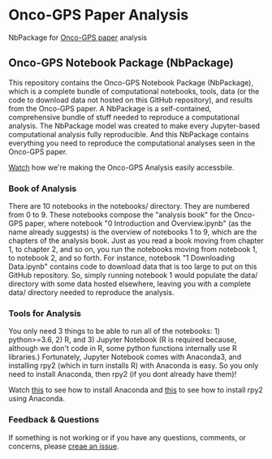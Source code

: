 # Onco-GPS Paper Analysis

NbPackage for [Onco-GPS paper]() analysis

## Onco-GPS Notebook Package (NbPackage)
This repository contains the Onco-GPS Notebook Package (NbPackage), which is a complete bundle of computational notebooks, tools, data (or the code to download data not hosted on this GitHub repository), and results from the Onco-GPS paper. A NbPackage is a self-contained, comprehensive bundle of stuff needed to reproduce a computational analysis. The NbPackage model was created to make every Jupyter-based computational analysis fully reproducible. And this NbPackage contains everything you need to reproduce the computational analyses seen in the Onco-GPS paper. 

[Watch](https://www.youtube.com/watch?v=Tph5BVYcbUA) how we're making the Onco-GPS Analysis easily accessbile.

### Book of Analysis
There are 10 notebooks in the notebooks/ directory. They are numbered from 0 to 9. These notebooks compose the "analysis book" for the Onco-GPS paper, where notebook "0 Introduction and Overview.ipynb" (as the name already suggests) is the overview of notebooks 1 to 9, which are the chapters of the analysis book. Just as you read a book moving from chapter 1, to chapter 2, and so on, you run the notebooks moving from notebook 1, to notebook 2, and so forth. For instance, notebook "1 Downloading Data.ipynb" contains code to download data that is too large to put on this GitHub repository. So, simply running notebook 1 would populate the data/ directory with some data hosted elsewhere, leaving you with a complete data/ directory needed to reproduce the analysis.

### Tools for Analysis
You only need 3 things to be able to run all of the notebooks: 1) python>=3.6, 2) R, and 3) Jupyter Notebook (R is required because, although we don't code in R, some python functions internally use R libraries.) Fortunately, Jupyter Notebook comes with Anaconda3, and installing rpy2 (which in turn installs R) with Anaconda is easy. So you only need to install Anaconda, then rpy2 (if you dont already have them)! 

Watch [this](https://youtu.be/xKGaGXmy8j4) to see how to install Anaconda and [this](https://youtu.be/sm_zyacx6C0) to see how to install rpy2 using Anaconda.

### Feedback & Questions
If something is not working or if you have any questions, comments, or concerns, please [creae an issue](https://github.com/UCSD-CCAL/onco-gps-paper-analysis/issues/new).

